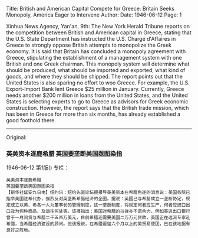 Title: British and American Capital Compete for Greece: Britain Seeks Monopoly, America Eager to Intervene
Author:
Date: 1946-06-12
Page: 1

Xinhua News Agency, Yan'an, 9th: The New York Herald Tribune reports on the competition between British and American capital in Greece, stating that the U.S. State Department has instructed the U.S. Chargé d'Affaires in Greece to strongly oppose British attempts to monopolize the Greek economy. It is said that Britain has concluded a monopoly agreement with Greece, stipulating the establishment of a management system with one British and one Greek chairman. This monopoly system will determine what should be produced, what should be imported and exported, what kind of goods, and where they should be shipped. The report points out that the United States is also sparing no effort to woo Greece. For example, the U.S. Export-Import Bank lent Greece $25 million in January. Currently, Greece needs another $200 million in loans from the United States, and the United States is selecting experts to go to Greece as advisors for Greek economic construction. However, the report says that the British trade mission, which has been in Greece for more than six months, has already established a good foothold there.



<hr /> 

Original: 


### 英美资本逐鹿希腊  英国要垄断美国亟图染指

1946-06-12
第1版()
专栏：

    英美资本逐鹿希腊
    英国要垄断美国亟图染指
    【新华社延安九日电】纽约讯：纽约先驱论坛报报导英美资本在希腊角逐的消息说：美国务院已指令美国驻希代办，强烈反对英垄断希腊经济的企图。据说：英国已与希腊成立一垄断协定，规定成立以英、希各一人为董事长的管理制度，这一垄断制度，将规定何者应生产，何者应进口出口及为何种商品，及运往何处等。该报指出：美国对希腊的拉拢亦不遗余力，例如美进出口银行曾于一月间贷与希腊二千五百万美元，目前希腊还需要美国二万万元贷款，美国正在选派专家赴希腊，当希腊经济建设的顾问。但该报说，在希腊逗留六个月以上的英贸易使团，已在该地据有良好之阵地。
